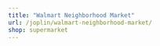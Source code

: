```yaml
---
title: "Walmart Neighborhood Market"
url: /joplin/walmart-neighborhood-market/
shop: supermarket
---
```

